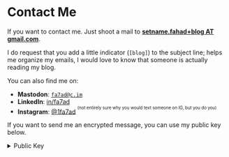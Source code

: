 # Contact Me

If you want to contact me. Just shoot a mail to [**setname.fahad+blog AT gmail.com**](mailto:setname.fahad+blog@gmail.com?subject=[blog]).

I do request that you add a little indicator (`[blog]`) to the subject line; helps me organize my emails, I would love to know that someone is actually reading my blog.

You can also find me on:

- **Mastodon**: <a rel="me" href="https://c.im/@fa7ad">`fa7ad@c.im`</a>
- **LinkedIn**: [in/fa7ad](https://www.linkedin.com/in/fa7ad/)
- **Instagram**: [@1fa7ad](https://instagram.com/1fa7ad) <sup><sup>(not entirely sure why you would text someone on IG, but you do you)</sup></sup>

If you want to send me an encrypted message, you can use my public key below.
<details>
  <summary>Public Key</summary>

```
-----BEGIN PGP PUBLIC KEY BLOCK-----

mQINBGNn2j8BEACsXqpH8UsOx8aKM9qO3iPyrh5M+jXpMgfMff9tefzKJq3bJp18
NdYIYAJDoDM6GxDR0uY6cf0SSNfDeaq5iTPhHc90/WxBkdhxrLcttYR0CrOBH5wY
lzIFRp7aGXQm+HUO/t88GEDWOEEs8AiNNfDRQ6s36sc/AXIEJgaClQvKbD4R4Wyn
a8XksN+duOLqVODfIyrUMfUIvlwmdKVueqA7PxJXubmaZIh+lWrslX8+958L2kb0
X/pVfzRk8HAnTMddNvcMbvKDqdMtElV/s0V/kVQIIHOmQEE/pGrSoLOjS09wAk3H
zJ30eq+T6KyW7WCS0lDdaePBen4qf6zTHoRFZ6lc6jJlWclgqAPsFM7L5SIY60pQ
rUAYC+b9moVC4AN8iQhlZQZyS5bl1AU/VJLbLGywEAYFvDV38Gy6/UnMog/E/H4V
u8DWTxFNFXj79Un7qmhuaiL8CjfLUZymPjazn+VYWUyctr/1XDbXR3lv8jPpzpS9
x6D7KmHUNuivSh0/xjCYn+13/WI6apeKEy8GrP2/5rWXNCjS/8Vjv9Aju3ZtsHPU
2eHhT1hRdZDEzI0TjPndhVEQkPwqaFevCPRTeH3BdquC+nqNiUvJvh/p4F2h/FPz
SuiMKCiq3u0ljwpJLsScbQovOPHo6pWq5rZvLdS8AHs+oDzKLgULWcfyuQARAQAB
tCZGYWhhZCBIb3NzYWluIDxzZXRuYW1lLmZhaGFkQGdtYWlsLmNtPokCTgQTAQgA
OBYhBFc+s8+qN0th21mvfEm+jv5N7SJPBQJjZ9o/AhsDBQsJCAcCBhUKCQgLAgQW
AgMBAh4BAheAAAoJEEm+jv5N7SJPBiAP+gNKVBbjIPycsyY3U+7k4305julBph2D
xBvw5iRjxiD/ruhf5njy4/JE9ElvEoqx4ROXodU8Gth1te5oE/1CzBaq2IKl+y8V
adshMxdaBVfumSJZEl3Rzfkon/zKrtt44phBJ0SgBXlA8UkqbY54CH9mmNBFrtnW
9ZW9xvEc/c9MsMwhxKIJOF2cKZlLyz+V/sDfjXC3Zkl7fCUVpMMOpz96xEHs/VvE
krFL3DgiegLfE1cIAYlKFRKm/A4rE5FQsIiKjepIB35rO/V99ytEWndLgGgxC75j
Ei5BDc9OD3dRDYA8eykAUAugQhoLs3HVMuI8IOr44rOlGAl8XtHoUyookFsDS+wP
9OBKDMlz++3wcodnDjboW4KncdCCaMfAXGVDmhDKm4F0TQ3zFuJsndmH8HQ5YzAL
81Gy1xcw3fohugteGTKOfzy0pcNg8ew0mZYv2M+3PsU6ItpwvACWFiHK7D3CdYLb
u67egHD7u38Xv2AREf3QCsXEzpPtm/SNfuwwhr+C1jspE5nXM67KX9TjGjcEemGV
B0UdpStaIUcBZnJM8EiL+iUlYv9NXi5lpxzJ7Hv8Ih6rzNmwMnzKHf62Q2mrcPTZ
gtWX1b8UYCM8/L72g0ZhEz0nVEwCxQmIPdK06xhE47LbAIHQd20n+EhrWj7I/b6I
MUlWeh11oaUguQINBGNn2j8BEADGdObGZv6A42jn/4KimLLjY3SKTKDC4JH2wKKY
B+mDWEgat7XX01pCxdWnRaMlI7ZwhjrhBBQqnjoPvJ4NwL79iE8tFgrL/OQEKo30
irMAFJE58+u/GRGFsJDXGrBk1NxvK+GCZGtLzeRIgipCllcKTW01vn05N2WTMHZU
nTnM67z3DwfAH1pLCux1YNsL6udOC8DE+uG1rUcYg2XF/45yLqhzWXFvPo+WkuSi
Wf/GC3siINW7soHUSNTfi+EjUQOBIuO84dsrXLoGdWyAsw3bCQ5zT+JLWzyQo8c7
BheVNyLY7dckUzim6vW5ef4ijDvzCTKbC4u7U7WQScS1BNWa5CXQ9vaOHhf0kQoH
7kBvnD4o8U3ZWLMrN/qD4z9b8EBMogUbP5UaQ2UC1/5gpRjohpuh9yxk2o6QhUET
2IKAw5T+NuGPBAv+32tbo2p5hjksUGxi62K+gT5VnE3gUI6h+jib1Uic3cpBXA7Z
jXSmv8JZgmcWsmlAq/hEG6epACxrfVbxMNVZyo6/po+ezNanVeS4FjH6xuCSq009
2HDZOjOAAzglhjXEcJ96fgRdoHQSsMjgEztjYj/dYKLaFp9V/fJp1T3uo21uxnwx
akIqjuXloBvGU6jG5JieMrqGn65r/UCpCUO9d4jwgf2wSRajVdA9oAk9HYIMi3A0
2nzeoQARAQABiQI2BBgBCAAgFiEEVz6zz6o3S2HbWa98Sb6O/k3tIk8FAmNn2j8C
GwwACgkQSb6O/k3tIk/rGQ//RD32ZOF2IiOATfCW+E2apfCJk58QtFFW0gedYWzS
bMd5wbv9RqdYgvt7rdoihtc0EjB/AzxDez5/L0un8AMX8WrK3Mrc3/FeTLL1R3u5
bJCq2g07ivAqljX0MkmUDg+xLrUL+33tJpCHCKMhXU40bmQrd1hMeM+1SD4KXgBI
3knuN34LYCvpomd6MunSlpkSP7ZIMrC3oj8dMNFwutrmu5L9pIkSWo8nygSjGIiN
zJld/bNe1fNMNGTtLt9a+GRx2IEbmmE5MgwSqIU6NMbVc2keTJcHzDc8tVNksMEs
Z9p8HblUUVRKCe3n7CncWLLSmQd+VoSgkfOTBZ0LzBvexbnc1G1Nz/7hPfO5faHx
+Y6W1HdO9CVPCzx7Ldcc+JifPU/ZCnmjf4a3i/F89ZKUeeuMME1cVAuKZafOH4ql
oePAB5pCKnYIoUpPwmKgv4HDr7Lpyv2ljw0K8h8T1hcXi3Ri5Jgx2/nNSDbbamEp
WhBn6DUMCH5YreCojQv5pybKVg/VR2jRk0VUgFqczCgVLKahjAsi6Xt93ogOzPMc
hFbj8NrPLLeTQ1nyx0SndKBL/RKQozAG9p2FyV9n5VsXHjMwm7On5GQLQiHgDJTU
Ru0M+xZRVMImMwnz8I6AYe2KQAUGPIVkekoWp9+94EZSdBiOHAZjGbs4pPZD5j0R
KkM=
=6FZj
-----END PGP PUBLIC KEY BLOCK-----
```

</details>
